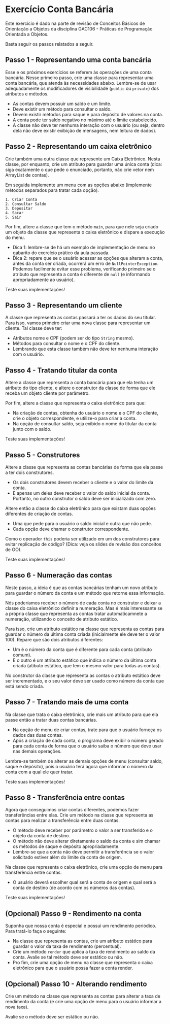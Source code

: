 # Exercício Conta Bancária

Este exercício é dado na parte de revisão de Conceitos Básicos de Orientação a Objetos da disciplina GAC106 - Práticas de Programação Orientada a Objetos.

Basta seguir os passos relatados a seguir.

## Passo 1 - Representando uma conta bancária

Esse e os próximos exercícios se referem às operações de uma conta bancária.
Nesse primeiro passo, crie uma classe para representar uma conta bancária, que atenda às necessidades abaixo.
Lembre-se de usar adequadamente os modificadores de visibilidade (`public` ou `private`) dos atributos e métodos.

- As contas devem possuir um saldo e um limite.
- Deve existir um método para consultar o saldo.
- Devem existir métodos para saque e para depósito de valores na conta.
- A conta pode ter saldo negativo no máximo até o limite estabelecido.
- A classe não deve ter nenhuma interação com o usuário (ou seja, dentro dela não deve existir exibição de mensagens, nem leitura de dados).

## Passo 2 - Representando um caixa eletrônico

Crie também uma outra classe que represente um Caixa Eletrônico.
Nesta classe, por enquanto, crie um atributo para guardar uma única conta
(dica: siga exatamente o que pede o enunciado, portanto, não crie vetor nem ArrayList de contas).

Em seguida implemente um menu com as opções abaixo (implemente métodos separados para tratar cada opção).

```
1. Criar Conta
2. Consultar Saldo
3. Depositar
4. Sacar
5. Sair
```

Por fim, altere a classe que tem o método `main`, para que nele seja criado um objeto da classe que representa o caixa eletrônico e dispare a execução do menu.

- Dica 1: lembre-se de há um exemplo de implementação de menu no gabarito do exercício prático da aula passada.
- Dica 2: repare que se o usuário acessar as opções que alteram a conta, antes da conta ser criada, ocorrerá um erro de `NullPointerException`. Podemos facilmente evitar esse problema, verificando primeiro se o atributo que representa a conta é diferente de `null` (e informando apropriadamente ao usuário).

Teste suas implementações!

## Passo 3 - Representando um cliente

A classe que representa as contas passará a ter os dados do seu titular.
Para isso, vamos primeiro criar uma nova classe para representar um cliente.
Tal classe deve ter:

- Atributos nome e CPF (podem ser do tipo `String` mesmo).
- Métodos para consultar o nome e o CPF do cliente.
- Lembrando que esta classe também não deve ter nenhuma interação com o usuário.

## Passo 4 - Tratando titular da conta

Altere a classe que representa a conta bancária para que ela tenha um atributo do tipo cliente, e altere o construtor da classe de forma que ele receba um objeto cliente por parâmetro.

Por fim, altere a classe que representa o caixa eletrônico para que:

- Na criação de contas, obtenha do usuário o nome e o CPF do cliente, crie o objeto correspondente, e utilize-o para criar a conta.
- Na opção de consultar saldo, seja exibido o nome do titular da conta junto com o saldo.

Teste suas implementações!

## Passo 5 - Construtores

Altere a classe que representa as contas bancárias de forma que ela passe a ter dois construtores.

- Os dois construtores devem receber o cliente e o valor do limite da conta.
- E apenas um deles deve receber o valor do saldo inicial da conta. Portanto, no outro construtor o saldo deve ser inicializado com zero.

Altere então a classe do caixa eletrônico para que existam duas opções diferentes de criação de contas.

- Uma que pede para o usuário o saldo inicial e outra que não pede.
- Cada opção deve chamar o construtor correspondente.

Como o operador `this` poderia ser utilizado em um dos construtores para evitar replicação de código? (Dica: veja os slides de revisão dos conceitos de OO).

Teste suas implementações!

## Passo 6 - Numeração das contas

Neste passo, a ideia é que as contas bancárias tenham um novo atributo para guardar o número da conta e um método que retorne essa informação.

Nós poderíamos receber o número de cada conta no construtor e deixar a classe do caixa eletrônico definir a numeração.
Mas é mais interessante se a própria classe que representa as contas tratar automaticamnete a numeração, utilizando o conceito de atributo estático.

Para isso, crie um atributo estático na classe que representa as contas para guardar o número da última conta criada (inicialmente ele deve ter o valor 100).
Repare que são dois atributos diferentes:

- Um é o número da conta que é diferente para cada conta (atributo comum).
- E o outro é um atributo estático que indica o número da última conta criada (atibuto estático, que tem o mesmo valor para todas as contas).

No construtor da classe que representa as contas o atributo estático deve ser incrementado, e o seu valor deve ser usado como número da conta que está sendo criada.

## Passo 7 - Tratando mais de uma conta

Na classe que trata o caixa eletrônico, crie mais um atributo para que ela passe então a tratar duas contas bancárias.

- Na opção de menu de criar contas, trate para que o usuário forneça os dados das duas contas.
- Após a criação de cada conta, o programa deve exibir o número gerado para cada conta de forma que o usuário saiba o número que deve usar nas demais operações.

Lembre-se também de alterar as demais opções de menu (consultar saldo, saque e depósito), pois o usuário terá agora que informar o número da conta com a qual ele quer tratar.

Teste suas implementações!

## Passo 8 - Transferência entre contas

Agora que conseguimos criar contas diferentes, podemos fazer transferências entre elas.
Crie um método na classe que representa as contas para realizar a transferência entre duas contas.

- O método deve receber por parâmetro o valor a ser transferido e o objeto da conta de destino.
- O método não deve alterar diretamente o saldo da conta e sim chamar os métodos de saque e depósito apropriadamente.
- Lembre-se que a conta não deve permitir a transferência se o valor solicitado estiver além do limite da conta de origem.

Na classe que representa o caixa eletrônico, crie uma opção de menu para transferência entre contas.

- O usuário deverá escolher qual será a conta de origem e qual será a conta de destino (de acordo com os números das contas).

Teste suas implementações!

## (Opcional) Passo 9 - Rendimento na conta

Suponha que nossa conta é especial e possui um rendimento periódico.
Para tratá-lo faça o seguinte:

- Na classe que representa as contas, crie um atributo estático para guardar o valor da taxa de rendimento (percentual).
- Crie um método `render` que aplica a taxa de rendimento ao saldo da conta. Avalie se tal método deve ser estático ou não.
- Pro fim, crie uma opção de menu na classe que representa o caixa eletrônico para que o usuário possa fazer a conta render.

## (Opcional) Passo 10 - Alterando rendimento

Crie um método na classe que representa as contas para alterar a taxa de rendimento da conta (e crie uma opção de menu para o usuário informar a nova taxa).

Avalie se o método deve ser estático ou não.
